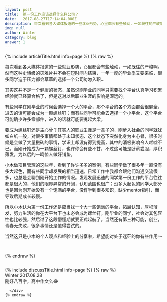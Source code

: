 ```yaml
---
layout: post
title:  第一份工作应该选择什么样公司？
date:   2017-08-27T17:14:04.000Z
description: 每次看到各大媒体报道的一些就业形势，心里都会有些触动，一如既往的严峻啊。然而这种史诗级的灾难片并不会在短时间内结束，一年一度的毕业季又要来临，很多同学迫于压力都会草草的选择一个公司匆匆入职…其实这并不是一个健康的状态…
img: null
author: Winter
category: blog
answer: 1
---
```

<div class="article-root">
  <div class="article">
    {% include articleTitle.html info=page %}
    {% raw %}
    <div class="article-content"><p>每次看到各大媒体报道的一些就业形势，心里都会有些触动，一如既往的严峻啊。然而这种史诗级的灾难片并不会在短时间内结束，一年一度的毕业季又要来临，很多同学迫于压力都会草草的选择一个公司匆匆入职&hellip;</p>

<p>其实这并不是一个健康的状态，虽然说刚毕业的同学只需要找个平台认真学习积累经验就已经算合格了，但是这对以后职业生涯的影响是深远的。</p>

<p>有些同学在刚毕业的时候会选择一个大的平台，那个平台的各个方面都会很健全，进去的话可能会成为一颗螺丝钉；而有些同学可能会去选择一个小平台，这个平台可能确少许多零部件，进入的话就可能要挑起大梁。</p>

<p>要成为螺丝钉还是主心骨？其实人的职业生涯是一辈子的，刚步入社会的同学就犹如白纸一般，对很多事情都处于未知状态，这个状态下突然化身为主心骨，很多时候是会做了大量搬砖的事情，学识上却没有得到提高，其中的消极影响令人唏嘘不已。而刚开始成为一颗螺丝钉，也许你会有些不甘，不过这可能是卧薪尝胆，厚积薄发，为以后的一鸣惊人做好铺垫。</p>

<p>小木做项目管理的这些年，看到了许许多多的案例，有些同学做了很多年一直没有多大起色，而有些同学却发展的相当迅速。日常工作中我都会跟他们沟通交流很多，也总是会聊到刚开始工作的情况。发现发展迅速的同学第一份工作的平台往往都是很大的，他们的眼界异常的开阔，认知范围也很广；没多大起色的同学大部分也是因为刚开始没有一个饱满的平台，没有学到很多知识，缺少mentor指引，而导致后期成长较慢。</p>

<p>所以小木认为第一份工作还是应当找一个大一些饱满的平台，拓展认知，厚积薄发，努力生活的你在大平台下也未必会成为螺丝钉。刚毕业的同学，社会对其包容性也比较强，然后过了这段懵懂期就要正式起航了。当然还有第三种可能，创业，青春无失败，很多事情还是值得尝试的。</p>

<p>当然这只是小木的个人观点和经验上的分享啦，希望能对处于迷茫的你有些作用～</p>

<p>&nbsp;</p>
</div>
    {% endraw %}
  </div>
  <p style="height: 0;width:0;overflow: hidden;"> 第6篇《第一份工作应该选择什么样公司？》来自Winter(https://github.com/aiyld/aiyld.github.io)的站点</p>
  <div class="discuss-wrapper">
    {% include discussTitle.html info=page %}
    {% raw %}
    <div class="discuss-item">
        <div class="discuss-parent">
          <div class="discuss-meta">
            <span class="discuss-user">Winter</span>
            <span class="discuss-time">2017.08.28</span>
          </div>
          <div class="discuss-comment">刚好八百字，高中作文么😂</div>
        </div>
        
      </div>
    {% endraw %}
  </div>
<div>
